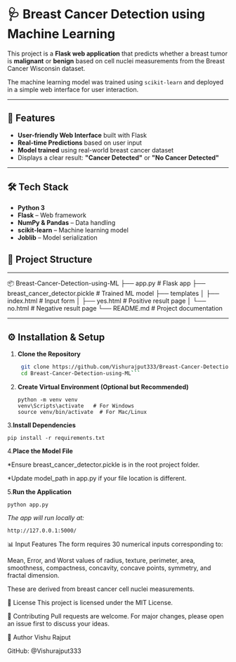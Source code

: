 # 🩺 Breast Cancer Detection using Machine Learning

This project is a **Flask web application** that predicts whether a breast tumor is **malignant** or **benign** based on cell nuclei measurements from the Breast Cancer Wisconsin dataset.

The machine learning model was trained using `scikit-learn` and deployed in a simple web interface for user interaction.

---

## 🚀 Features
- **User-friendly Web Interface** built with Flask
- **Real-time Predictions** based on user input
- **Model trained** using real-world breast cancer dataset
- Displays a clear result: **"Cancer Detected"** or **"No Cancer Detected"**

---

## 🛠️ Tech Stack
- **Python 3**
- **Flask** – Web framework
- **NumPy & Pandas** – Data handling
- **scikit-learn** – Machine learning model
- **Joblib** – Model serialization

## 📂 Project Structure
---
📦 Breast-Cancer-Detection-using-ML
├── app.py # Flask app
├── breast_cancer_detector.pickle # Trained ML model
├── templates
│ ├── index.html # Input form
│ ├── yes.html # Positive result page
│ └── no.html # Negative result page
└── README.md # Project documentation

---

## ⚙️ Installation & Setup

1. **Clone the Repository**
      ```bash
       git clone https://github.com/Vishurajput333/Breast-Cancer-Detection-using-ML.git
       cd Breast-Cancer-Detection-using-ML```

2. **Create Virtual Environment (Optional but Recommended)**
   
       python -m venv venv
       venv\Scripts\activate   # For Windows
       source venv/bin/activate  # For Mac/Linux

3.**Install Dependencies**


    pip install -r requirements.txt 

4.**Place the Model File**

*Ensure breast_cancer_detector.pickle is in the root project folder.

*Update model_path in app.py if your file location is different.

5.**Run the Application**


    python app.py
    
*The app will run locally at:*

    http://127.0.0.1:5000/
   

📊 Input Features
The form requires 30 numerical inputs corresponding to:

Mean, Error, and Worst values of radius, texture, perimeter, area, smoothness, compactness, concavity, concave points, symmetry, and fractal dimension.

These are derived from breast cancer cell nuclei measurements.


📜 License
This project is licensed under the MIT License.

🤝 Contributing
Pull requests are welcome. For major changes, please open an issue first to discuss your ideas.

👤 Author
Vishu Rajput

GitHub: @Vishurajput333






